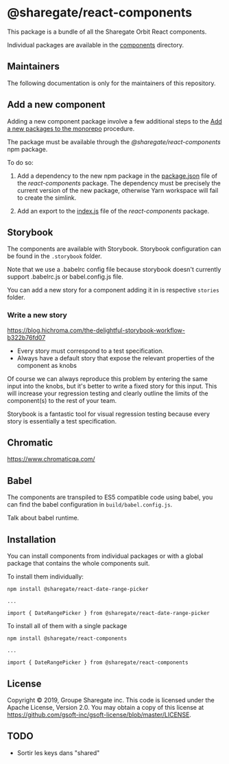 # @sharegate/react-components

This package is a bundle of all the Sharegate Orbit React components.

Individual packages are available in the [components](https://github.com/gsoft-inc/sg-brand/tree/master/packages/react-components/components) directory.

## Maintainers

The following documentation is only for the maintainers of this repository.

## Add a new component

Adding a new component package involve a few additional steps to the [Add a new packages to the monorepo](https://github.com/gsoft-inc/sg-brand#add-a-new-packages-to-the-monorepo) procedure. 

The package must be available through the *@sharegate/react-components* npm package.

To do so:

1. Add a dependency to the new npm package in the [package.json](https://github.com/gsoft-inc/sg-brand/blob/master/packages/react-components/package.json) file of the *react-components* package. The dependency must be precisely the current version of the new package, otherwise Yarn workspace will fail to create the simlink.

2. Add an export to the [index.js](https://github.com/gsoft-inc/sg-brand/blob/master/packages/react-components/src/index.js) file of the *react-components* package.

## Storybook

The components are available with Storybook. Storybook configuration can be found in the `.storybook` folder.

Note that we use a .babelrc config file because storybook doesn't currently support .babelrc.js or babel.config.js file.

You can add a new story for a component adding it in is respective `stories` folder.

### Write a new story

https://blog.hichroma.com/the-delightful-storybook-workflow-b322b76fd07

- Every story must correspond to a test specification.
- Always have a default story that expose the relevant properties of the component as knobs

Of course we can always reproduce this problem by entering the same input into the knobs, but it's better to write a fixed story for this input. This will increase your regression testing and clearly outline the limits of the component(s) to the rest of your team.

Storybook is a fantastic tool for visual regression testing because every story is essentially a test specification.

## Chromatic

https://www.chromaticqa.com/

## Babel

The components are transpiled to ES5 compatible code using babel, you can find the babel configuration in `build/babel.config.js`.

Talk about babel runtime.



## Installation

You can install components from individual packages or with a global package that contains the whole components suit.

To install them individually:

```
npm install @sharegate/react-date-range-picker

...

import { DateRangePicker } from @sharegate/react-date-range-picker

```

To install all of them with a single package

```
npm install @sharegate/react-components

...

import { DateRangePicker } from @sharegate/react-components

```

## License

Copyright © 2019, Groupe Sharegate inc. This code is licensed under the Apache License, Version 2.0. You may obtain a copy of this license at https://github.com/gsoft-inc/gsoft-license/blob/master/LICENSE.

## TODO

- Sortir les keys dans "shared"





